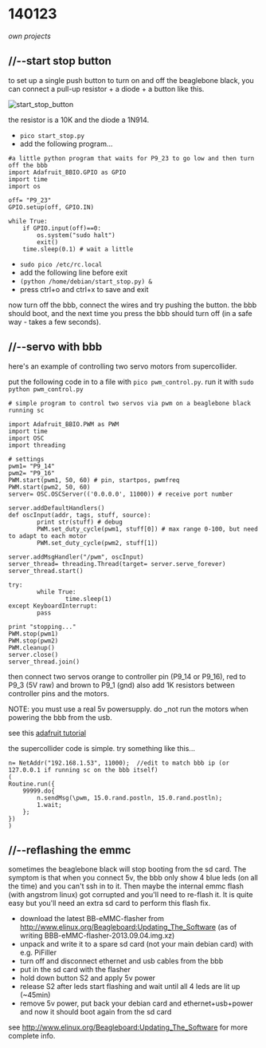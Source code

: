 140123
======

_own projects_


//--start stop button
---------------------
to set up a single push button to turn on and off the beaglebone black, you can connect a pull-up resistor + a diode + a button like this.

![start_stop_button](https://raw.github.com/redFrik/udk10-Embedded_Systems/master/udk140123/start_stop_button.png)

the resistor is a 10K and the diode a 1N914.

* `pico start_stop.py`
* add the following program...

```
#a little python program that waits for P9_23 to go low and then turn off the bbb
import Adafruit_BBIO.GPIO as GPIO
import time
import os

off= "P9_23"
GPIO.setup(off, GPIO.IN)

while True:
	if GPIO.input(off)==0:
		os.system("sudo halt")
		exit()
	time.sleep(0.1) # wait a little
```

* `sudo pico /etc/rc.local`
* add the following line before exit
* `(python /home/debian/start_stop.py) &`
* press ctrl+o and ctrl+x to save and exit

now turn off the bbb, connect the wires and try pushing the button.  the bbb should boot, and the next time you press the bbb should turn off (in a safe way - takes a few seconds).


//--servo with bbb
------------------
here's an example of controlling two servo motors from supercollider.

put the following code in to a file with `pico pwm_control.py`.  run it with `sudo python pwm_control.py`

```
# simple program to control two servos via pwm on a beaglebone black running sc

import Adafruit_BBIO.PWM as PWM
import time
import OSC
import threading

# settings
pwm1= "P9_14"
pwm2= "P9_16"
PWM.start(pwm1, 50, 60) # pin, startpos, pwmfreq
PWM.start(pwm2, 50, 60)
server= OSC.OSCServer(('0.0.0.0', 11000)) # receive port number

server.addDefaultHandlers()
def oscInput(addr, tags, stuff, source):
        print str(stuff) # debug
        PWM.set_duty_cycle(pwm1, stuff[0]) # max range 0-100, but need to adapt to each motor
        PWM.set_duty_cycle(pwm2, stuff[1])

server.addMsgHandler("/pwm", oscInput)
server_thread= threading.Thread(target= server.serve_forever)
server_thread.start()

try:
        while True:
                time.sleep(1)
except KeyboardInterrupt:
        pass

print "stopping..."
PWM.stop(pwm1)
PWM.stop(pwm2)
PWM.cleanup()
server.close()
server_thread.join()
```

then connect two servos orange to controller pin (P9_14 or P9_16), red to P9_3 (5V raw) and brown to P9_1 (gnd)
also add 1K resistors between controller pins and the motors.

NOTE: you must use a real 5v powersupply.  do _not run the motors when powering the bbb from the usb.

see this [adafruit tutorial](http://learn.adafruit.com/controlling-a-servo-with-a-beaglebone-black?view=all)

the supercollider code is simple.  try something like this...

```
n= NetAddr("192.168.1.53", 11000);	//edit to match bbb ip (or 127.0.0.1 if running sc on the bbb itself)
(
Routine.run({
	99999.do{
		n.sendMsg(\pwm, 15.0.rand.postln, 15.0.rand.postln);
		1.wait;
	};
})
)
```

//--reflashing the emmc
-----------------------
sometimes the beaglebone black will stop booting from the sd card. The symptom is that when you connect 5v, the bbb only show 4 blue leds (on all the time) and you can't ssh in to it. Then maybe the internal emmc flash (with angstrom linux) got corrupted and you'll need to re-flash it. It is quite easy but you'll need an extra sd card to perform this flash fix.

* download the latest BB-eMMC-flasher from http://www.elinux.org/Beagleboard:Updating_The_Software (as of writing BBB-eMMC-flasher-2013.09.04.img.xz)
* unpack and write it to a spare sd card (not your main debian card) with e.g. PiFiller
* turn off and disconnect ethernet and usb cables from the bbb
* put in the sd card with the flasher
* hold down button S2 and apply 5v power
* release S2 after leds start flashing and wait until all 4 leds are lit up (~45min)
* remove 5v power, put back your debian card and ethernet+usb+power and now it should boot again from the sd card

see http://www.elinux.org/Beagleboard:Updating_The_Software for more complete info.
